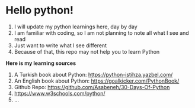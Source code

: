 # Hello python!

 1. I will update my python learnings here, day by day
 2. I am familiar with coding, so I am not planning to note all what I see and read
 3. Just want to write what I see different
 4. Because of that, this repo may not help you to learn Python

**Here is my learning sources**

 1. A Turkish book about Python: https://python-istihza.yazbel.com/ 
 2. An English book about Python: https://goalkicker.com/PythonBook/ 
 3. Github Repo: https://github.com/Asabeneh/30-Days-Of-Python
 4. https://www.w3schools.com/python/
 5. ...
